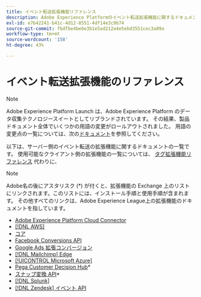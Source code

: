 ```yaml
---
title: イベント転送拡張機能リファレンス
description: Adobe Experience Platformのイベント転送拡張機能に関するドキュメントを見つけます。
exl-id: e7b42241-b41c-4d12-8551-4df14e3c9b74
source-git-commit: fbdfbe4be6e3b1e5ad212a4e5ebd3551cec3a89a
workflow-type: tm+mt
source-wordcount: '158'
ht-degree: 43%

---
```


# イベント転送拡張機能のリファレンス

>[!NOTE]
>
>Adobe Experience Platform Launch は、Adobe Experience Platform のデータ収集テクノロジースイートとしてリブランドされています。 その結果、製品ドキュメント全体でいくつかの用語の変更がロールアウトされました。 用語の変更点の一覧については、次の[ドキュメント](../../term-updates.md)を参照してください。

以下は、サーバー側のイベント転送の拡張機能に関するドキュメントの一覧です。 使用可能なクライアント側の拡張機能の一覧については、 [タグ拡張機能リファレンス](../client/overview.md) 代わりに、

>[!NOTE]
>
>Adobe名の後にアスタリスク (*) が付くと、拡張機能の Exchange 上のリストにリンクされます。このリストには、インストール手順と使用手順が含まれます。 その他すべてのリンクは、Adobe Experience League上の拡張機能のドキュメントを指しています。

* [Adobe Experience Platform Cloud Connector](./cloud-connector/overview.md)
* [[!DNL AWS]](./aws/overview.md)
* [コア](./core/overview.md)
* [Facebook Conversions API](https://exchange.adobe.com/apps/ec/105509)
* [Google Ads 拡張コンバージョン](./google-ads-enhanced-conversions/overview.md)
* [[!DNL Mailchimp] Edge](./mailchimp/overview.md)
* [[!UICONTROL Microsoft Azure]](./azure/overview.md)
* [Pega Customer Decision Hub](https://exchange.adobe.com/apps/ec/107597)*
* [スナップ変換 API](https://exchange.adobe.com/apps/ec/108550)*
* [[!DNL Splunk]](./splunk/overview.md)
* [[!DNL Zendesk] イベント API](./zendesk/overview.md)
